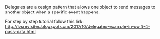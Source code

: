 Delegates are a design pattern that allows one object to send messages to another object when a specific event happens.

For step by step tutorial follow this link: http://iosrevisited.blogspot.com/2017/10/delegates-example-in-swift-4-pass-data.html
